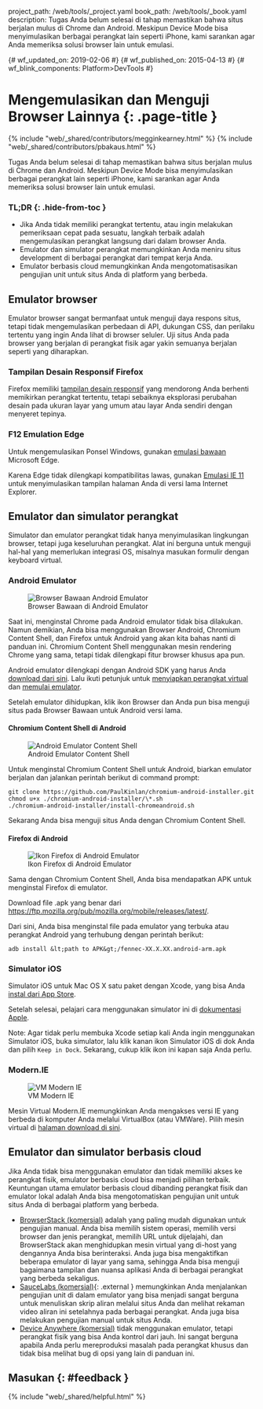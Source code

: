 project_path: /web/tools/_project.yaml
book_path: /web/tools/_book.yaml
description: Tugas Anda belum selesai di tahap memastikan bahwa situs berjalan mulus di Chrome dan Android. Meskipun Device Mode bisa menyimulasikan berbagai perangkat lain seperti iPhone, kami sarankan agar Anda memeriksa solusi browser lain untuk emulasi.

{# wf_updated_on: 2019-02-06 #}
{# wf_published_on: 2015-04-13 #}
{# wf_blink_components: Platform>DevTools #}

# Mengemulasikan dan Menguji Browser Lainnya {: .page-title }

{% include "web/_shared/contributors/megginkearney.html" %}
{% include "web/_shared/contributors/pbakaus.html" %}

Tugas Anda belum selesai di tahap memastikan bahwa situs berjalan mulus di Chrome dan Android. Meskipun Device Mode bisa menyimulasikan berbagai perangkat lain seperti iPhone, kami sarankan agar Anda memeriksa solusi browser lain untuk emulasi.


### TL;DR {: .hide-from-toc }
- Jika Anda tidak memiliki perangkat tertentu, atau ingin melakukan pemeriksaan cepat pada sesuatu, langkah terbaik adalah mengemulasikan perangkat langsung dari dalam browser Anda.
- Emulator dan simulator perangkat memungkinkan Anda meniru situs development di berbagai perangkat dari tempat kerja Anda.
- Emulator berbasis cloud memungkinkan Anda mengotomatisasikan pengujian unit untuk situs Anda di platform yang berbeda.


## Emulator browser

Emulator browser sangat bermanfaat untuk menguji daya respons situs, tetapi tidak
mengemulasikan perbedaan di API, dukungan CSS, dan perilaku tertentu yang ingin Anda lihat
di browser seluler. Uji situs Anda pada browser yang berjalan di perangkat fisik agar
yakin semuanya berjalan seperti yang diharapkan.

### Tampilan Desain Responsif Firefox

Firefox memiliki [tampilan desain responsif](https://developer.mozilla.org/en-US/docs/Tools/Responsive_Design_View)
yang mendorong Anda berhenti memikirkan perangkat tertentu, tetapi
sebaiknya eksplorasi perubahan desain pada ukuran layar yang umum atau layar Anda sendiri dengan
menyeret tepinya.

### F12 Emulation Edge

Untuk mengemulasikan Ponsel Windows, gunakan [emulasi bawaan](https://dev.modern.ie/platform/documentation/f12-devtools-guide/emulation/) Microsoft Edge.

Karena Edge tidak dilengkapi kompatibilitas lawas, gunakan [Emulasi IE 11](https://msdn.microsoft.com/en-us/library/dn255001(v=vs.85).aspx) untuk menyimulasikan tampilan halaman Anda di versi lama Internet Explorer.

## Emulator dan simulator perangkat

Simulator dan emulator perangkat tidak hanya menyimulasikan lingkungan browser, tetapi juga keseluruhan perangkat. Alat ini berguna untuk menguji hal-hal yang memerlukan integrasi OS, misalnya masukan formulir dengan keyboard virtual.

### Android Emulator

<figure class="attempt-right">
  <img src="imgs/android-emulator-stock-browser.png" alt="Browser Bawaan Android Emulator">
  <figcaption>Browser Bawaan di Android Emulator</figcaption>
</figure>

Saat ini, menginstal Chrome pada Android emulator tidak bisa dilakukan. Namun demikian, Anda bisa menggunakan Browser Android, Chromium Content Shell, dan Firefox untuk Android yang akan kita bahas nanti di panduan ini. Chromium Content Shell menggunakan mesin rendering Chrome yang sama, tetapi tidak dilengkapi fitur browser khusus apa pun.

Android emulator dilengkapi dengan Android SDK yang harus Anda <a href="http://developer.android.com/sdk/installing/studio.html">download dari
sini</a>. Lalu ikuti petunjuk untuk <a href="http://developer.android.com/tools/devices/managing-avds.html">menyiapkan perangkat virtual</a> dan <a href="http://developer.android.com/tools/devices/emulator.html">memulai emulator</a>.

Setelah emulator dihidupkan, klik ikon Browser dan Anda pun bisa menguji situs pada Browser Bawaan untuk Android versi lama.

#### Chromium Content Shell di Android

<figure class="attempt-right">
  <img src="imgs/android-avd-contentshell.png" alt="Android Emulator Content Shell">
  <figcaption>Android Emulator Content Shell</figcaption>
</figure>

Untuk menginstal Chromium Content Shell untuk Android, biarkan emulator berjalan
dan jalankan perintah berikut di command prompt:

    git clone https://github.com/PaulKinlan/chromium-android-installer.git
    chmod u+x ./chromium-android-installer/\*.sh
    ./chromium-android-installer/install-chromeandroid.sh

Sekarang Anda bisa menguji situs Anda dengan Chromium Content Shell.


#### Firefox di Android

<figure class="attempt-right">
  <img src="imgs/ff-on-android-emulator.png" alt="Ikon Firefox di Android Emulator">
  <figcaption>Ikon Firefox di Android Emulator</figcaption>
</figure>

Sama dengan Chromium Content Shell, Anda bisa mendapatkan APK untuk menginstal Firefox di emulator.

Download file .apk yang benar dari <a href="https://ftp.mozilla.org/pub/mozilla.org/mobile/releases/latest/">https://ftp.mozilla.org/pub/mozilla.org/mobile/releases/latest/</a>.

Dari sini, Anda bisa menginstal file pada emulator yang terbuka atau perangkat Android yang terhubung dengan perintah berikut:

    adb install &lt;path to APK&gt;/fennec-XX.X.XX.android-arm.apk


### Simulator iOS

Simulator iOS untuk Mac OS X satu paket dengan Xcode, yang bisa Anda [instal dari
App Store](https://itunes.apple.com/us/app/xcode/id497799835?ls=1&mt=12).

Setelah selesai, pelajari cara menggunakan simulator ini di [dokumentasi Apple](https://developer.apple.com/library/prerelease/ios/documentation/IDEs/Conceptual/iOS_Simulator_Guide/Introduction/Introduction.html).

Note: Agar tidak perlu membuka Xcode setiap kali Anda ingin menggunakan Simulator iOS, buka simulator, lalu klik kanan ikon Simulator iOS di dok Anda dan pilih `Keep in Dock`. Sekarang, cukup klik ikon ini kapan saja Anda perlu.

### Modern.IE

<figure class="attempt-right">
  <img src="imgs/modern-ie-simulator.png" alt="VM Modern IE">
  <figcaption>VM Modern IE</figcaption>
</figure>

Mesin Virtual Modern.IE memungkinkan Anda mengakses versi IE yang berbeda di komputer Anda melalui VirtualBox (atau VMWare). Pilih mesin virtual di <a href="https://modern.ie/en-us/virtualization-tools#downloads">halaman download di sini</a>.


## Emulator dan simulator berbasis cloud

Jika Anda tidak bisa menggunakan emulator dan tidak memiliki akses ke perangkat fisik, emulator berbasis cloud bisa menjadi pilihan terbaik. Keuntungan utama emulator berbasis cloud dibanding perangkat fisik dan emulator lokal adalah Anda bisa mengotomatiskan pengujian unit untuk situs Anda di berbagai platform yang berbeda.

* [BrowserStack (komersial)](https://www.browserstack.com/automate) adalah yang paling mudah digunakan untuk pengujian manual. Anda bisa memilih sistem operasi, memilih versi browser dan jenis perangkat, memilih URL untuk dijelajahi, dan BrowserStack akan menghidupkan mesin virtual yang di-host yang dengannya Anda bisa berinteraksi. Anda juga bisa mengaktifkan beberapa emulator di layar yang sama, sehingga Anda bisa menguji bagaimana tampilan dan nuansa aplikasi Anda di berbagai perangkat yang berbeda sekaligus.
* [SauceLabs (komersial)](https://saucelabs.com/){: .external } memungkinkan Anda menjalankan pengujian unit di dalam emulator yang bisa menjadi sangat berguna untuk menuliskan skrip aliran melalui situs Anda dan melihat rekaman video aliran ini setelahnya pada berbagai perangkat. Anda juga bisa melakukan pengujian manual untuk situs Anda.
* [Device Anywhere (komersial)](http://www.keynote.com/solutions/testing/mobile-testing) tidak
menggunakan emulator, tetapi perangkat fisik yang bisa Anda kontrol dari jauh. Ini sangat berguna apabila Anda perlu mereproduksi masalah pada perangkat khusus dan tidak bisa melihat bug di opsi yang lain di panduan ini.


## Masukan {: #feedback }

{% include "web/_shared/helpful.html" %}
